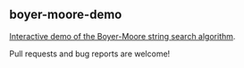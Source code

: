 ## boyer-moore-demo

[Interactive demo of the Boyer-Moore string search algorithm](https://dwnusbaum.github.io/boyer-moore-demo/index.html).

Pull requests and bug reports are welcome!
